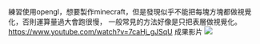練習使用opengl，想要製作minecraft，但是發現似乎不能把每塊方塊都做視覺化，否則運算量過大會跑很慢，
一般常見的方法好像是只把表層做視覺化。
https://www.youtube.com/watch?v=7caHj_gJSqU
成果影片
![](https://github.com/angusfang/my_minecraft/blob/master/result.gif)
